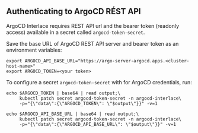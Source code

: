 ## Authenticating to ArgoCD RÉST API

ArgoCD Interlace requires REST API url and the bearer token (readonly access) available in a secret called `argocd-token-secret`.

Save the base URL of ArgoCD REST API server and bearer token as an environment variables:

```shell
export ARGOCD_API_BASE_URL="https://argo-server-argocd.apps.<cluster-host-name>"
export ARGOCD_TOKEN=<your token>
```

To configure a secret `argocd-token-secret` with for ArgoCD credentials, run:
```shell
echo $ARGOCD_TOKEN | base64 | read output;\
     kubectl patch secret argocd-token-secret -n argocd-interlace\
     -p="{\"data\":{\"ARGOCD_TOKEN\": \"$output\"}}" -v=1

echo $ARGOCD_API_BASE_URL | base64 | read output;\
     kubectl patch secret argocd-token-secret -n argocd-interlace\
     -p="{\"data\":{\"ARGOCD_API_BASE_URL\": \"$output\"}}" -v=1
```